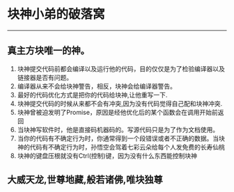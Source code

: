 # 块神小弟的破落窝
---

<!-- <img width="208" alt="image" src="https://user-images.githubusercontent.com/8564681/160359320-fe043050-df60-4a88-a32d-2cb38b5eb6f4.png"> -->

## 真主方块唯一的神。

1. 块神提交代码前都会编译以及运行他的代码，目的仅仅是为了检验编译器以及链接器是否有问题。
2. 编译器从来不会给块神警告，相反，块神会给编译器警告。
3. 最好的代码优化方式是把你的代码给块神,让他重写一下.
4. 块神提交代码的时候从来都不会有冲突,因为没有代码觉得自己配和块神冲突.
5. 块神曾被迫发明了Promise，原因是经他优化后的某个函数会在调用开始前返回
6. 当块神写软件时，他是直接码机器码的。写源代码只是为了作为文档使用。
7. 当你的代码有不确定行为时，你通常得到一个段错误或者不正确的数据。当块神的代码有不确定行为时，孙悟空会驾着七彩云朵给每个人发免费的长寿仙桃
8. 块神的键盘压根就没有Ctrl(控制)键，因为没有什么东西能控制块神

## 大威天龙,世尊地藏,般若诸佛,唯块独尊

